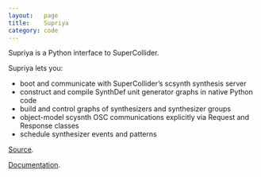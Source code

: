 ```yaml
---
layout:   page
title:    Supriya
category: code
---
```


Supriya is a Python interface to SuperCollider.

Supriya lets you:

- boot and communicate with SuperCollider’s scsynth synthesis server
- construct and compile SynthDef unit generator graphs in native Python code
- build and control graphs of synthesizers and synthesizer groups
- object-model scysnth OSC communications explicitly via Request and Response
  classes
- schedule synthesizer events and patterns

[Source](https://github.com/Pulgama/supriya).

[Documentation](http://supriya.readthedocs.org/en/latest/).